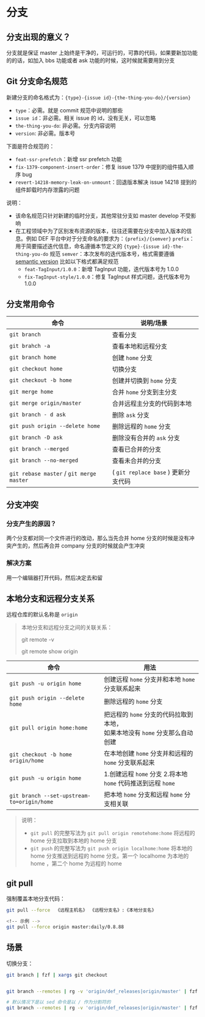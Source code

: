 # 分支

## 分支出现的意义？

分支就是保证 master 上始终是干净的，可运行的，可靠的代码，如果要新加功能的的话，如加入 bbs 功能或者 ask 功能的时候，这时候就需要用到分支

## Git 分支命名规范

新建分支的命名格式为：`{type}-{issue id}-{the-thing-you-do}/{version}`

- `type`：必需。就是 commit 规范中说明的那些
- `issue id`：非必需。相关 issue 的 id，没有无关，可以忽略
- `the-thing-you-do`: 非必需。分支内容说明
- `version`: 非必需。版本号

下面是符合规范的：

- `feat-ssr-prefetch`：新增 ssr prefetch 功能
- `fix-1379-component-insert-order`：修复 issue 1379 中提到的组件插入顺序 bug
- `revert-14218-memory-leak-on-unmount`：回退版本解决 issue 14218 提到的组件卸载时内存泄露的问题

说明：

- 该命名规范只针对新建的临时分支，其他常驻分支如 master develop 不受影响
- 在工程领域中为了区别发布资源的版本，往往还需要在分支中加入版本的信息。例如 DEF 平台中对于分支命名的要求为：`{prefix}/{semver}`
  `prefix`：用于简要描述迭代信息，命名遵循本节定义的 `{type}-{issue id}-the-thing-you-do` 规范
  `semver`：本次发布的迭代版本号，格式需要遵循 [semantic version](https://semver.org/lang/zh-CN/?spm=a2o8t.11089562.0.0.ea766654D5ovLk)
  比如以下格式都满足规范
  - `feat-TagInput/1.0.0`：新增 TagInput 功能，迭代版本号为 1.0.0
  - `fix-TagInput-style/1.0.0`：修复 TagInput 样式问题，迭代版本号为 1.0.0

## 分支常用命令

| 命令                                     | 说明/场景                           |
| ---------------------------------------- | ----------------------------------- |
| `git branch`                             | 查看分支                            |
| `git brahch -a`                          | 查看本地和远程分支                  |
| `git branch home`                        | 创建 `home` 分支                    |
| `git checkout home`                      | 切换分支                            |
| `git checkout -b home`                   | 创建并切换到 `home` 分支            |
| `git merge home`                         | 合并 `home` 分支到主分支            |
| `git merge origin/master`                | 合并远程主分支的代码到本地          |
| `git branch - d ask`                     | 删除 `ask` 分支                     |
| `git push origin --delete home`          | 删除远程的 `home` 分支              |
| `git branch -D ask`                      | 删除没有合并的 `ask` 分支           |
| `git branch --merged`                    | 查看已合并的分支                    |
| `git branch --no-merged`                 | 查看未合并的分支                    |
| `git rebase master` / `git merge master` | ( `git replace base` ) 更新分支代码 |

## 分支冲突

### 分支产生的原因？

两个分支都对同一个文件进行的改动，那么当先合并 home 分支的时候是没有冲突产生的，然后再合并 company 分支的时候就会产生冲突

### 解决方案

用一个编辑器打开代码，然后决定去和留

## 本地分支和远程分支关系

远程仓库的默认名称是 `origin`

> 本地分支和远程分支之间的关联关系：
>
> git remote -v
>
> git remote show origin

| 命令                                       | 用法                                                                             |
| ------------------------------------------ | -------------------------------------------------------------------------------- |
| `git push -u origin home`                  | 创建远程 `home` 分支并和本地 `home` 分支联系起来                                 |
| `git push origin --delete home`            | 删除远程的 `home` 分支                                                           |
| `git pull origin home:home`                | 把远程的 `home` 分支的代码拉取到本地，<br />如果本地没有 `home` 分支那么自动创建 |
| `git checkout -b home origin/home`         | 在本地创建 `home` 分支并和远程的 `home` 分支联系起来                             |
| `git push -u origin home`                  | 1.创建远程 `home` 分支 2.将本地 `home` 代码推送到远程 `home`                     |
| `git branch --set-upstream-to=origin/home` | 把本地 `home` 分支和远程 `home` 分支相关联                                       |

> 说明：
>
> - `git pull` 的完整写法为 `git pull origin remotehome:home` 将远程的 home 分支拉取到本地的 home 分支
> - `git push` 的完整写法为 `git push origin localhome:home` 将本地的 home 分支推送到远程的 home 分支。第一个 localhome 为本地的 home ，第二个 home 为远程的 home

## git pull

强制覆盖本地分支代码：

```bash
git pull --force  《远程主机名》 《远程分支名》:《本地分支名》

<!-- 示例 -->
git pull --force origin master:daily/0.8.88
```

## 场景

切换分支：

```bash
git branch | fzf | xargs git checkout


git branch --remotes | rg -v 'origin/def_releases|origin/master' | fzf | sed 's|^ *origin/||' | xargs git checkout

# 默认情况下是以 sed 命令是以 / 作为分割符的
git branch --remotes | rg -v 'origin/def_releases|origin/master' | fzf | sed 's/^ *origin\///' | xargs git checkout
```
